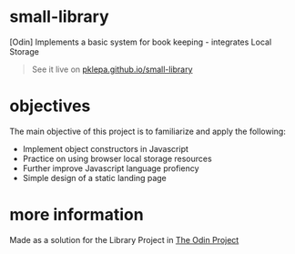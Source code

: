 # small-library
[Odin] Implements a basic system for book keeping - integrates Local Storage

> See it live on [pklepa.github.io/small-library](https://pklepa.github.io/small-library/)

# objectives
The main objective of this project is to familiarize and apply the following:
- Implement object constructors in Javascript
- Practice on using browser local storage resources
- Further improve Javascript language profiency
- Simple design of a static landing page

# more information
Made as a solution for the Library Project in [The Odin Project](https://www.theodinproject.com/courses/javascript/lessons/library)
